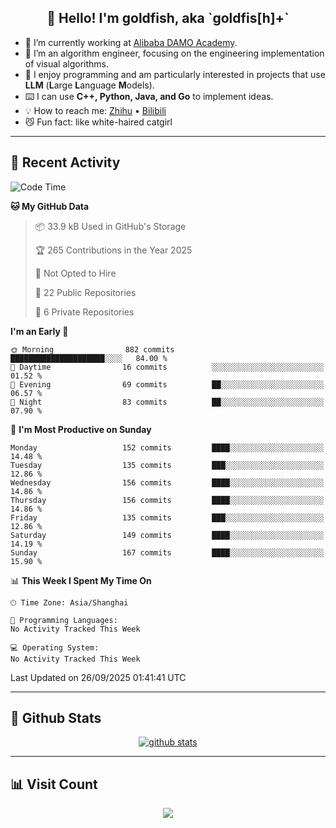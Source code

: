 
<h2 align="center">👋 Hello! I'm goldfish, aka `goldfis[h]+`</h2>

- 📍 I’m currently working at [Alibaba DAMO Academy](https://damo.alibaba.com/).  
- 🌱 I’m an algorithm engineer, focusing on the engineering implementation of visual algorithms.  
- 💬 I enjoy programming and am particularly interested in projects that use **LLM** (**L**arge **L**anguage **M**odels).   
- ⌨️ I can use **C++, Python, Java, and Go** to implement ideas.  
- 💡 How to reach me: [Zhihu](https://www.zhihu.com/people/goldfishh) • [Bilibili](https://space.bilibili.com/11349246)  
- 😼 Fun fact: like white-haired catgirl  

-------

## 🔧 Recent Activity

<!--START_SECTION:waka-->
![Code Time](http://img.shields.io/badge/Code%20Time-97%20hrs%2012%20mins-blue)

**🐱 My GitHub Data** 

> 📦 33.9 kB Used in GitHub's Storage 
 > 
> 🏆 265 Contributions in the Year 2025
 > 
> 🚫 Not Opted to Hire
 > 
> 📜 22 Public Repositories 
 > 
> 🔑 6 Private Repositories 
 > 
**I'm an Early 🐤** 

```text
🌞 Morning                882 commits         █████████████████████░░░░   84.00 % 
🌆 Daytime                16 commits          ░░░░░░░░░░░░░░░░░░░░░░░░░   01.52 % 
🌃 Evening                69 commits          ██░░░░░░░░░░░░░░░░░░░░░░░   06.57 % 
🌙 Night                  83 commits          ██░░░░░░░░░░░░░░░░░░░░░░░   07.90 % 
```
📅 **I'm Most Productive on Sunday** 

```text
Monday                   152 commits         ████░░░░░░░░░░░░░░░░░░░░░   14.48 % 
Tuesday                  135 commits         ███░░░░░░░░░░░░░░░░░░░░░░   12.86 % 
Wednesday                156 commits         ████░░░░░░░░░░░░░░░░░░░░░   14.86 % 
Thursday                 156 commits         ████░░░░░░░░░░░░░░░░░░░░░   14.86 % 
Friday                   135 commits         ███░░░░░░░░░░░░░░░░░░░░░░   12.86 % 
Saturday                 149 commits         ████░░░░░░░░░░░░░░░░░░░░░   14.19 % 
Sunday                   167 commits         ████░░░░░░░░░░░░░░░░░░░░░   15.90 % 
```


📊 **This Week I Spent My Time On** 

```text
🕑︎ Time Zone: Asia/Shanghai

💬 Programming Languages: 
No Activity Tracked This Week

💻 Operating System: 
No Activity Tracked This Week
```


 Last Updated on 26/09/2025 01:41:41 UTC
<!--END_SECTION:waka-->

-------

## 📆 Github Stats

<p align="center">
    <a href="https://github.com/anuraghazra/github-readme-stats">
      <img src="https://github-readme-stats.vercel.app/api?username=goldfishh&show_icons=true&theme=dracula" alt="github stats" />
    </a>
</p>

-------

## 📊 Visit Count

<p align="center">
  <a href="https://count.getloli.com/"><img src="https://count.getloli.com/get/@:goldfishh?theme=rule34"></a>
</p>
